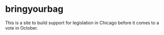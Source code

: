 bringyourbag
============

This is a site to build support for legislation in Chicago before it comes to a vote in October.
